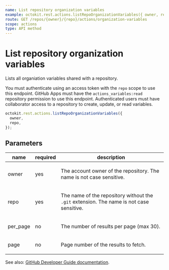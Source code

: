 ```yaml
---
name: List repository organization variables
example: octokit.rest.actions.listRepoOrganizationVariables({ owner, repo })
route: GET /repos/{owner}/{repo}/actions/organization-variables
scope: actions
type: API method
---
```


# List repository organization variables

Lists all organiation variables shared with a repository.

You must authenticate using an access token with the `repo` scope to use this endpoint.
GitHub Apps must have the `actions_variables:read` repository permission to use this endpoint.
Authenticated users must have collaborator access to a repository to create, update, or read variables.

```js
octokit.rest.actions.listRepoOrganizationVariables({
  owner,
  repo,
});
```

## Parameters

<table>
  <thead>
    <tr>
      <th>name</th>
      <th>required</th>
      <th>description</th>
    </tr>
  </thead>
  <tbody>
    <tr><td>owner</td><td>yes</td><td>

The account owner of the repository. The name is not case sensitive.

</td></tr>
<tr><td>repo</td><td>yes</td><td>

The name of the repository without the `.git` extension. The name is not case sensitive.

</td></tr>
<tr><td>per_page</td><td>no</td><td>

The number of results per page (max 30).

</td></tr>
<tr><td>page</td><td>no</td><td>

Page number of the results to fetch.

</td></tr>
  </tbody>
</table>

See also: [GitHub Developer Guide documentation](https://docs.github.com/rest/actions/variables#list-repository-organization-variables).
